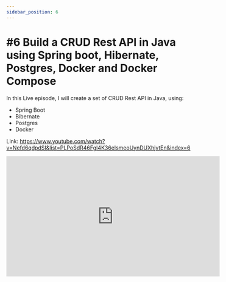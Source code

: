 ```yaml
---
sidebar_position: 6
---
```


# #6 Build a CRUD Rest API in Java using Spring boot, Hibernate, Postgres, Docker and Docker Compose

In this Live episode, I will create a set of CRUD Rest API in Java, using:

- Spring Boot
- Bibernate
- Postgres
- Docker

Link: https://www.youtube.com/watch?v=Nefd6qdpdSI&list=PLPoSdR46FgI4K36elsmeoUynDUXhjvtEn&index=6

<iframe width="560" height="315" src="https://www.youtube.com/embed?v=Nefd6qdpdSI&list=PLPoSdR46FgI4K36elsmeoUynDUXhjvtEn&index=6" title="YouTube video player" frameborder="0" allow="accelerometer; autoplay; clipboard-write; encrypted-media; gyroscope; picture-in-picture; web-share" allowfullscreen></iframe>
